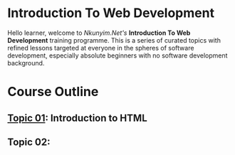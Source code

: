 #  Introduction To Web Development
Hello learner, welcome to *Nkunyim.Net's* **Introduction To Web Development** training programme. This is a series of curated topics with refined lessons targeted at everyone in the spheres of software development, especially absolute beginners with no software development background.


# Course Outline
## [Topic 01](./T01IntroductionToHTML): Introduction to HTML
## Topic 02: 